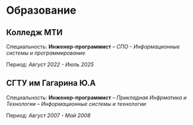 # Образование

## Колледж МТИ

Специальность: **Инженер-программист** – *СПО - Информационные системы и программирование*

Период: *Август 2022 - Июль 2025*

## СГТУ им Гагарина Ю.А

Специальность: **Инженер-программист** – *Прикладная Инфрматика и Технологии – Информационные системы и технологии*

Период: *Август 2007 - Май 2008*
